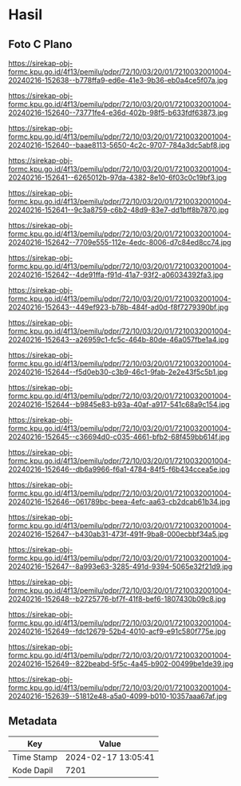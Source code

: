 # Hasil

## Foto C Plano

https://sirekap-obj-formc.kpu.go.id/4f13/pemilu/pdpr/72/10/03/20/01/7210032001004-20240216-152638--b778ffa9-ed6e-41e3-9b36-eb0a4ce5f07a.jpg

https://sirekap-obj-formc.kpu.go.id/4f13/pemilu/pdpr/72/10/03/20/01/7210032001004-20240216-152640--73771fe4-e36d-402b-98f5-b633fdf63873.jpg

https://sirekap-obj-formc.kpu.go.id/4f13/pemilu/pdpr/72/10/03/20/01/7210032001004-20240216-152640--baae8113-5650-4c2c-9707-784a3dc5abf8.jpg

https://sirekap-obj-formc.kpu.go.id/4f13/pemilu/pdpr/72/10/03/20/01/7210032001004-20240216-152641--6265012b-97da-4382-8e10-6f03c0c19bf3.jpg

https://sirekap-obj-formc.kpu.go.id/4f13/pemilu/pdpr/72/10/03/20/01/7210032001004-20240216-152641--9c3a8759-c6b2-48d9-83e7-dd1bff8b7870.jpg

https://sirekap-obj-formc.kpu.go.id/4f13/pemilu/pdpr/72/10/03/20/01/7210032001004-20240216-152642--7709e555-112e-4edc-8006-d7c84ed8cc74.jpg

https://sirekap-obj-formc.kpu.go.id/4f13/pemilu/pdpr/72/10/03/20/01/7210032001004-20240216-152642--4de91ffa-f91d-41a7-93f2-a06034392fa3.jpg

https://sirekap-obj-formc.kpu.go.id/4f13/pemilu/pdpr/72/10/03/20/01/7210032001004-20240216-152643--449ef923-b78b-484f-ad0d-f8f7279390bf.jpg

https://sirekap-obj-formc.kpu.go.id/4f13/pemilu/pdpr/72/10/03/20/01/7210032001004-20240216-152643--a26959c1-fc5c-464b-80de-46a057fbe1a4.jpg

https://sirekap-obj-formc.kpu.go.id/4f13/pemilu/pdpr/72/10/03/20/01/7210032001004-20240216-152644--f5d0eb30-c3b9-46c1-9fab-2e2e43f5c5b1.jpg

https://sirekap-obj-formc.kpu.go.id/4f13/pemilu/pdpr/72/10/03/20/01/7210032001004-20240216-152644--b9845e83-b93a-40af-a917-541c68a9c154.jpg

https://sirekap-obj-formc.kpu.go.id/4f13/pemilu/pdpr/72/10/03/20/01/7210032001004-20240216-152645--c36694d0-c035-4661-bfb2-68f459bb614f.jpg

https://sirekap-obj-formc.kpu.go.id/4f13/pemilu/pdpr/72/10/03/20/01/7210032001004-20240216-152646--db6a9966-f6a1-4784-84f5-f6b434ccea5e.jpg

https://sirekap-obj-formc.kpu.go.id/4f13/pemilu/pdpr/72/10/03/20/01/7210032001004-20240216-152646--061789bc-beea-4efc-aa63-cb2dcab61b34.jpg

https://sirekap-obj-formc.kpu.go.id/4f13/pemilu/pdpr/72/10/03/20/01/7210032001004-20240216-152647--b430ab31-473f-491f-9ba8-000ecbbf34a5.jpg

https://sirekap-obj-formc.kpu.go.id/4f13/pemilu/pdpr/72/10/03/20/01/7210032001004-20240216-152647--8a993e63-3285-491d-9394-5065e32f21d9.jpg

https://sirekap-obj-formc.kpu.go.id/4f13/pemilu/pdpr/72/10/03/20/01/7210032001004-20240216-152648--b2725776-bf7f-41f8-bef6-1807430b09c8.jpg

https://sirekap-obj-formc.kpu.go.id/4f13/pemilu/pdpr/72/10/03/20/01/7210032001004-20240216-152649--fdc12679-52b4-4010-acf9-e91c580f775e.jpg

https://sirekap-obj-formc.kpu.go.id/4f13/pemilu/pdpr/72/10/03/20/01/7210032001004-20240216-152649--822beabd-5f5c-4a45-b902-00499be1de39.jpg

https://sirekap-obj-formc.kpu.go.id/4f13/pemilu/pdpr/72/10/03/20/01/7210032001004-20240216-152639--51812e48-a5a0-4099-b010-10357aaa67af.jpg


## Metadata

| Key        | Value               |
| ---------- | ------------------- |
| Time Stamp | 2024-02-17 13:05:41 |
| Kode Dapil | 7201                |



